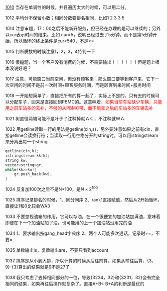 [1010](https://blog.csdn.net/Luowaterbi/article/details/114150529) 当存在单调性的时候，并且遍历太大的时候，可以用二分。

1012 平均分不保留小数；相同分数要排名相同，比如1 2 3 3 5 

1014 注意审题，17：00之后不能新开服务，但已经在办理的是可以继续的；另外以cur表示时间的结束。比如
cur=5，说明已经过去了5分钟，而不是第5分钟开始，所以循环的终止条件是cur<540，不是<=

1015 判断质数的时候注意1，2，3，4特判一下

1016 傻逼题，当一个客户没有消费的时候，不需要输出！！！！！！但是题上根本没说好吧？

1017 注意，可能窗口当前空闲，但没有顾客来；那么窗口要等到客户来，它下一次空闲的时间不是前一次时间+顾客服务时间，而是顾客到来时间+服务时间

1018 一开始想简单了，直接把所有的算一起了，实际上不是的。只有去的时候可以分配车子，回来是直接回到PBMC的。这意味着，<font color=red>如果当前车站缺少车辆，只能用之前车站多的去补，不够的从PBMC带，而不能拿之后的车站多的车辆去补</font>

1021 树直径两端可能不是叶子？注释掉就ＡＣ，不注释就ＷＡ

1022 用getline读取一行的用法是getline(cin,s)，另外要注意如果之前有cin，直接getline会读换行符；当读取一行用空格分开的string时，可以用istringstream来分离出每一个string
```C++
getline(cin,k);
istringstream kk(k);
string kw;
vector<string>gr;
while(kk>>kw){
    gr.push_back(kw);
}
```
1024 反复加100次之后不是N\*100，是$N\times 2^100$

1025 排序记录排名的时候，1、同分同序 2、rank1直接赋值，然后从2开始循环，直接让1和0比较会WA3

1033 不要忽视油箱的作用，它可以存油。在一个很便宜的加油站加满油，意味着即便在下一个加油站加了油，也可能用的上一个加油站没用完的油

1034 1、要求输出按gang_head字典序 2、两个人可能多次通话，记录时+=，不要=

1035 单数输出is，复数输出are，不要只看到account

1037 排序是从小到大排，所以计算的时候从后往前算。如果从前往后算，{3，9}-{3}算出的结果就是9不是27了

1038 我只考虑了去掉相同部分的一位，导致{3234，32}和{3231，32}会有完全相同的结果，如果再往后操作就复杂了。直接A+B\< B+A的判断是最优的



































































































































































































